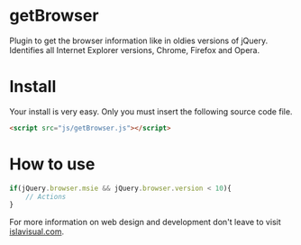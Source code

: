 # getBrowser
Plugin to get the browser information like in oldies versions of jQuery. Identifies all Internet Explorer versions, Chrome, Firefox and Opera.

Install
=======
Your install is very easy. Only you must insert the following source code file.
```html
<script src="js/getBrowser.js"></script>
```

How to use
==========
```javascript
if(jQuery.browser.msie && jQuery.browser.version < 10){
    // Actions
}
```

For more information on web design and development don't leave to visit <a target="_blank"  href="http://www.islavisual.com/articulos/desarrollo_web/">islavisual.com</a>.
